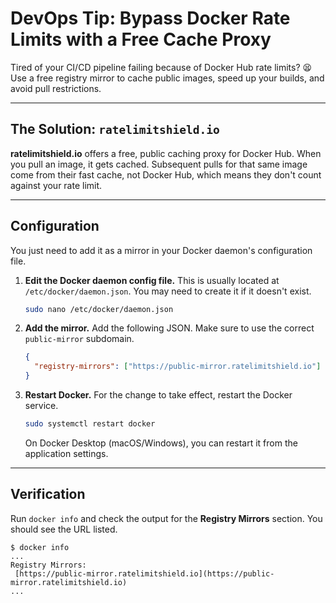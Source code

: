 # DevOps Tip: Bypass Docker Rate Limits with a Free Cache Proxy

Tired of your CI/CD pipeline failing because of Docker Hub rate limits? 😫 Use a free registry mirror to cache public images, speed up your builds, and avoid pull restrictions.

***

## The Solution: `ratelimitshield.io`

**ratelimitshield.io** offers a free, public caching proxy for Docker Hub. When you pull an image, it gets cached. Subsequent pulls for that same image come from their fast cache, not Docker Hub, which means they don't count against your rate limit.

***

## Configuration

You just need to add it as a mirror in your Docker daemon's configuration file.

1.  **Edit the Docker daemon config file.** This is usually located at `/etc/docker/daemon.json`. You may need to create it if it doesn't exist.

    ```bash
    sudo nano /etc/docker/daemon.json
    ```

2.  **Add the mirror.** Add the following JSON. Make sure to use the correct `public-mirror` subdomain.

    ```json
    {
      "registry-mirrors": ["https://public-mirror.ratelimitshield.io"]
    }
    ```

3.  **Restart Docker.** For the change to take effect, restart the Docker service.

    ```bash
    sudo systemctl restart docker
    ```

    On Docker Desktop (macOS/Windows), you can restart it from the application settings.

***

## Verification

Run `docker info` and check the output for the **Registry Mirrors** section. You should see the URL listed.

```text
$ docker info
...
Registry Mirrors:
 [https://public-mirror.ratelimitshield.io](https://public-mirror.ratelimitshield.io)
...

